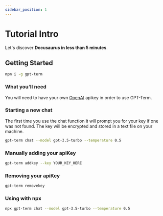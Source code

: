 ```yaml
---
sidebar_position: 1
---
```


# Tutorial Intro

Let's discover **Docusaurus in less than 5 minutes**.

## Getting Started

```bash
npm i -g gpt-term
```

### What you'll need

You will need to have your own [OpenAI](https://platform.openai.com) apikey in order to use GPT-Term.

### Starting a new chat

The first time you use the chat function it will prompt you for your key if one was not found. The key
will be encrypted and stored in a text file on your machine.

```bash
gpt-term chat --model gpt-3.5-turbo --temperature 0.5
```

### Manually adding your apiKey

```bash
gpt-term addkey --key YOUR_KEY_HERE
```

### Removing your apiKey

```bash
gpt-term removekey
```

### Using with npx

```bash
npx gpt-term chat --model gpt-3.5-turbo --temperature 0.5
```
